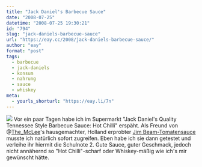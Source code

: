 ```yaml
---
title: "Jack Daniel's Barbecue Sauce"
date: "2008-07-25"
datetime: "2008-07-25 19:30:21"
id: "794"
slug: "jack-daniels-barbecue-sauce"
url: "https://eay.cc/2008/jack-daniels-barbecue-sauce/"
author: "eay"
format: "post"
tags:
  - barbecue
  - jack-daniels
  - konsum
  - nahrung
  - sauce
  - whiskey
meta:
  - yourls_shorturl: "https://eay.li/7n"
---
```


[![](/uploads/2008/jackbbq.jpg)](http://www.flickr.com/photos/eay/2693819830/) Vor ein paar Tagen habe ich im Supermarkt "Jack Daniel's Quality Tennessee Style Barbecue Sauce: Hot Chilli" erspäht. Als Freund von @[The\_McLee](http://twitter.com/The_McLee)'s hausgemachter, Holland erprobter [Jim Beam-Tomatensauce](http://www.flickr.com/photos/eay/122097751/) musste ich natürlich sofort zugreifen. Eben habe ich sie dann getestet und verleihe ihr hiermit die Schulnote 2. Gute Sauce, guter Geschmack, jedoch nicht annähernd so "Hot Chilli"-scharf oder Whiskey-mäßig wie ich's mir gewünscht hätte.
